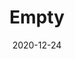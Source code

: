 ---
title: "Empty"
draft: false
date: 2020-12-24
summary: "Tap is currently empty"
favicon: 'images/favicon.ico'
label: 
OG: 
FG: 
SRM: 
IBUS: 
kegged: 
weight: 2
---